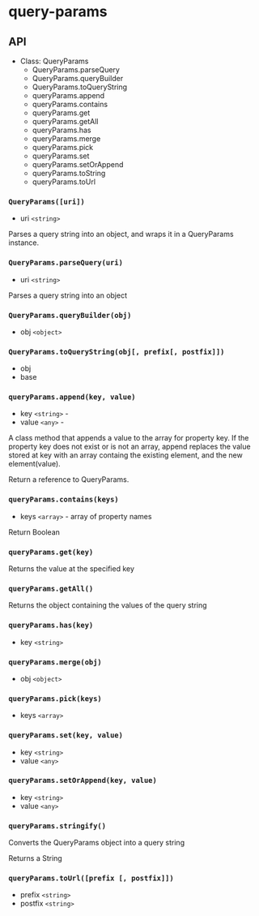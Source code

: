 # query-params

## API

* Class: QueryParams
    * QueryParams.parseQuery
    * QueryParams.queryBuilder
    * QueryParams.toQueryString
    * queryParams.append
    * queryParams.contains
    * queryParams.get
    * queryParams.getAll
    * queryParams.has
    * queryParams.merge
    * queryParams.pick
    * queryParams.set
    * queryParams.setOrAppend
    * queryParams.toString
    * queryParams.toUrl

### ```QueryParams([uri]) ```

* uri ```<string>```

Parses a query string into an object, and
wraps it in a QueryParams instance.

### ```QueryParams.parseQuery(uri)```

* uri ```<string>```

Parses a query string into an object

### ```QueryParams.queryBuilder(obj)```

* obj ```<object>```

### ```QueryParams.toQueryString(obj[, prefix[, postfix]])```

* obj
* base

### ```queryParams.append(key, value)```

*  key ```<string>``` -
*  value ```<any>```  -

A class method that appends a value to the array for
property key. If the property key does not exist
or is not an array, append replaces the value stored at
key with an array containg the existing element, and the new
element(value).

Return a reference to QueryParams.

### ```queryParams.contains(keys)```

* keys ```<array>``` - array of property names

Return Boolean

### ```queryParams.get(key)```

Returns the value at the specified key

### ```queryParams.getAll()```

Returns the object containing the values
of the query string

### ```queryParams.has(key)```

* key ```<string>```

### ```queryParams.merge(obj)```

* obj ```<object>```

### ```queryParams.pick(keys)```

* keys ```<array>```

### ```queryParams.set(key, value)```

* key ```<string>```
* value ```<any>```

### ```queryParams.setOrAppend(key, value)```

* key ```<string>```
* value ```<any>```

### ```queryParams.stringify()```

Converts the QueryParams object into a query string

Returns a String

### ```queryParams.toUrl([prefix [, postfix]])```

* prefix ```<string>```
* postfix ```<string>```